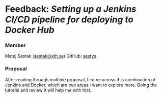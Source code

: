 # Feedback: *Setting up a Jenkins CI/CD pipeline for deploying to Docker Hub*

### Member
Matej Sestak (sestak@kth.se)
GitHub: [sestys](https://github.com/sestys)

### Proposal
After reading through multiple proposal, I came across this combination of Jenkins and Docker, which are two areas I want to explore more.
Doing the tutorial and review it will help me with that.
